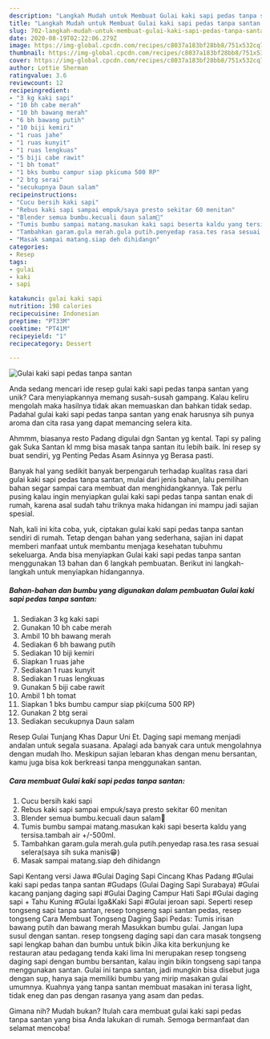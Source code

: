 ```yaml
---
description: "Langkah Mudah untuk Membuat Gulai kaki sapi pedas tanpa santan Anti Gagal"
title: "Langkah Mudah untuk Membuat Gulai kaki sapi pedas tanpa santan Anti Gagal"
slug: 702-langkah-mudah-untuk-membuat-gulai-kaki-sapi-pedas-tanpa-santan-anti-gagal
date: 2020-08-19T02:22:06.279Z
image: https://img-global.cpcdn.com/recipes/c8037a183bf28bb8/751x532cq70/gulai-kaki-sapi-pedas-tanpa-santan-foto-resep-utama.jpg
thumbnail: https://img-global.cpcdn.com/recipes/c8037a183bf28bb8/751x532cq70/gulai-kaki-sapi-pedas-tanpa-santan-foto-resep-utama.jpg
cover: https://img-global.cpcdn.com/recipes/c8037a183bf28bb8/751x532cq70/gulai-kaki-sapi-pedas-tanpa-santan-foto-resep-utama.jpg
author: Lottie Sherman
ratingvalue: 3.6
reviewcount: 12
recipeingredient:
- "3 kg kaki sapi"
- "10 bh cabe merah"
- "10 bh bawang merah"
- "6 bh bawang putih"
- "10 biji kemiri"
- "1 ruas jahe"
- "1 ruas kunyit"
- "1 ruas lengkuas"
- "5 biji cabe rawit"
- "1 bh tomat"
- "1 bks bumbu campur siap pkicuma 500 RP"
- "2 btg serai"
- "secukupnya Daun salam"
recipeinstructions:
- "Cucu bersih kaki sapi"
- "Rebus kaki sapi sampai empuk/saya presto sekitar 60 menitan"
- "Blender semua bumbu.kecuali daun salam🤭"
- "Tumis bumbu sampai matang.masukan kaki sapi beserta kaldu yang tersisa.tambah air +/-500ml."
- "Tambahkan garam.gula merah.gula putih.penyedap rasa.tes rasa sesuai selera(saya sih suka manis😁)"
- "Masak sampai matang.siap deh dihidangn"
categories:
- Resep
tags:
- gulai
- kaki
- sapi

katakunci: gulai kaki sapi 
nutrition: 198 calories
recipecuisine: Indonesian
preptime: "PT33M"
cooktime: "PT41M"
recipeyield: "1"
recipecategory: Dessert

---
```



![Gulai kaki sapi pedas tanpa santan](https://img-global.cpcdn.com/recipes/c8037a183bf28bb8/751x532cq70/gulai-kaki-sapi-pedas-tanpa-santan-foto-resep-utama.jpg)

Anda sedang mencari ide resep gulai kaki sapi pedas tanpa santan yang unik? Cara menyiapkannya memang susah-susah gampang. Kalau keliru mengolah maka hasilnya tidak akan memuaskan dan bahkan tidak sedap. Padahal gulai kaki sapi pedas tanpa santan yang enak harusnya sih punya aroma dan cita rasa yang dapat memancing selera kita.

Ahmmm, biasanya resto Padang digulai dgn Santan yg kental. Tapi sy paling gak Suka Santan kl mmg bisa masak tanpa santan itu lebih baik. Ini resep sy buat sendiri, yg Penting Pedas Asam Asinnya yg Berasa pasti.

Banyak hal yang sedikit banyak berpengaruh terhadap kualitas rasa dari gulai kaki sapi pedas tanpa santan, mulai dari jenis bahan, lalu pemilihan bahan segar sampai cara membuat dan menghidangkannya. Tak perlu pusing kalau ingin menyiapkan gulai kaki sapi pedas tanpa santan enak di rumah, karena asal sudah tahu triknya maka hidangan ini mampu jadi sajian spesial.


Nah, kali ini kita coba, yuk, ciptakan gulai kaki sapi pedas tanpa santan sendiri di rumah. Tetap dengan bahan yang sederhana, sajian ini dapat memberi manfaat untuk membantu menjaga kesehatan tubuhmu sekeluarga. Anda bisa menyiapkan Gulai kaki sapi pedas tanpa santan menggunakan 13 bahan dan 6 langkah pembuatan. Berikut ini langkah-langkah untuk menyiapkan hidangannya.

<!--inarticleads1-->

##### Bahan-bahan dan bumbu yang digunakan dalam pembuatan Gulai kaki sapi pedas tanpa santan:

1. Sediakan 3 kg kaki sapi
1. Gunakan 10 bh cabe merah
1. Ambil 10 bh bawang merah
1. Sediakan 6 bh bawang putih
1. Sediakan 10 biji kemiri
1. Siapkan 1 ruas jahe
1. Sediakan 1 ruas kunyit
1. Sediakan 1 ruas lengkuas
1. Gunakan 5 biji cabe rawit
1. Ambil 1 bh tomat
1. Siapkan 1 bks bumbu campur siap pki(cuma 500 RP)
1. Gunakan 2 btg serai
1. Sediakan secukupnya Daun salam


Resep Gulai Tunjang Khas Dapur Uni Et. Daging sapi memang menjadi andalan untuk segala suasana. Apalagi ada banyak cara untuk mengolahnya dengan mudah lho. Meskipun sajian lebaran khas dengan menu bersantan, kamu juga bisa kok berkreasi tanpa menggunakan santan. 

<!--inarticleads2-->

##### Cara membuat Gulai kaki sapi pedas tanpa santan:

1. Cucu bersih kaki sapi
1. Rebus kaki sapi sampai empuk/saya presto sekitar 60 menitan
1. Blender semua bumbu.kecuali daun salam🤭
1. Tumis bumbu sampai matang.masukan kaki sapi beserta kaldu yang tersisa.tambah air +/-500ml.
1. Tambahkan garam.gula merah.gula putih.penyedap rasa.tes rasa sesuai selera(saya sih suka manis😁)
1. Masak sampai matang.siap deh dihidangn


Sapi Kentang versi Jawa #Gulai Daging Sapi Cincang Khas Padang #Gulai kaki sapi pedas tanpa santan #Gudaps (Gulai Daging Sapi Surabaya) #Gulai kacang panjang daging sapi #Gulai Daging Campur Hati Sapi #Gulai daging sapi + Tahu Kuning #Gulai Iga&amp;Kaki Sapi #Gulai jeroan sapi. Seperti resep tongseng sapi tanpa santan, resep tongseng sapi santan pedas, resep tongseng Cara Membuat Tongseng Daging Sapi Pedas: Tumis irisan bawang putih dan bawang merah Masukkan bumbu gulai. Jangan lupa susul dengan santan. resep tongseng daging sapi dan cara masak tongseng sapi lengkap bahan dan bumbu untuk bikin Jika kita berkunjung ke restauran atau pedagang tenda kaki lima Ini merupakan resep tongseng daging sapi dengan bumbu bersantan, kalau ingin bikin tongseng sapi tanpa menggunakan santan. Gulai ini tanpa santan, jadi mungkin bisa disebut juga dengan sup, hanya saja memiliki bumbu yang mirip masakan gulai umumnya. Kuahnya yang tanpa santan membuat masakan ini terasa light, tidak eneg dan pas dengan rasanya yang asam dan pedas. 

Gimana nih? Mudah bukan? Itulah cara membuat gulai kaki sapi pedas tanpa santan yang bisa Anda lakukan di rumah. Semoga bermanfaat dan selamat mencoba!
